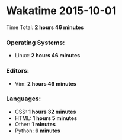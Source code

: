 # Wakatime 2015-10-01

Time Total: **2 hours 46 minutes**

### Operating Systems:
- Linux: **2 hours 46 minutes** 

### Editors:
- Vim: **2 hours 46 minutes** 

### Languages:
- CSS: **1 hours 32 minutes** 
- HTML: **1 hours 5 minutes** 
- Other: **1 minutes** 
- Python: **6 minutes** 

